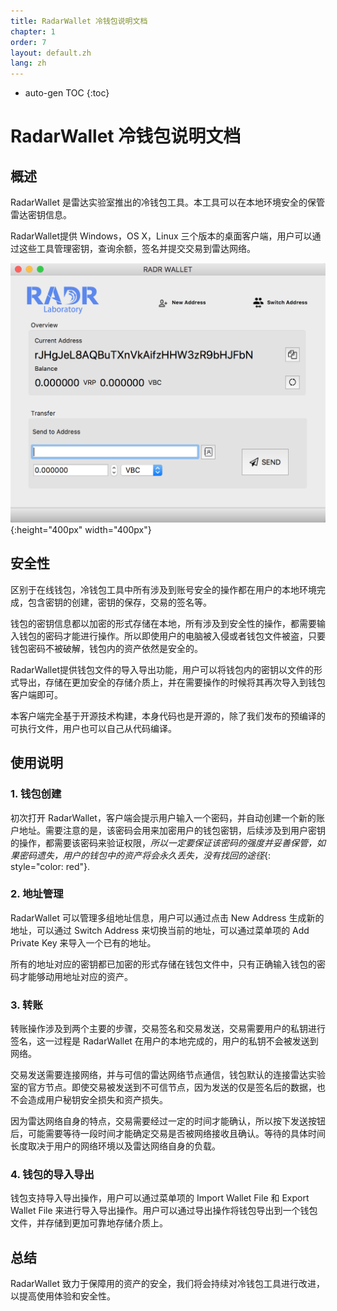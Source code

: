 ```yaml
---
title: RadarWallet 冷钱包说明文档
chapter: 1
order: 7
layout: default.zh
lang: zh
---
```


* auto-gen TOC
{:toc}

# RadarWallet 冷钱包说明文档

## 概述

RadarWallet 是雷达实验室推出的冷钱包工具。本工具可以在本地环境安全的保管雷达密钥信息。

RadarWallet提供 Windows，OS X，Linux 三个版本的桌面客户端，用户可以通过这些工具管理密钥，查询余额，签名并提交交易到雷达网络。

![冷钱包](/assets/images/tech/radarwallet.png){:height="400px" width="400px"}

## 安全性

区别于在线钱包，冷钱包工具中所有涉及到账号安全的操作都在用户的本地环境完成，包含密钥的创建，密钥的保存，交易的签名等。

钱包的密钥信息都以加密的形式存储在本地，所有涉及到安全性的操作，都需要输入钱包的密码才能进行操作。所以即使用户的电脑被入侵或者钱包文件被盗，只要钱包密码不被破解，钱包内的资产依然是安全的。

RadarWallet提供钱包文件的导入导出功能，用户可以将钱包内的密钥以文件的形式导出，存储在更加安全的存储介质上，并在需要操作的时候将其再次导入到钱包客户端即可。

本客户端完全基于开源技术构建，本身代码也是开源的，除了我们发布的预编译的可执行文件，用户也可以自己从代码编译。

## 使用说明

### 1. 钱包创建

初次打开 RadarWallet，客户端会提示用户输入一个密码，并自动创建一个新的账户地址。需要注意的是，该密码会用来加密用户的钱包密钥，后续涉及到用户密钥的操作，都需要该密码来验证权限，*所以一定要保证该密码的强度并妥善保管，如果密码遗失，用户的钱包中的资产将会永久丢失，没有找回的途径*{: style="color: red"}.

### 2. 地址管理

RadarWallet 可以管理多组地址信息，用户可以通过点击 New Address 生成新的地址，可以通过 Switch Address 来切换当前的地址，可以通过菜单项的 Add Private Key 来导入一个已有的地址。

所有的地址对应的密钥都已加密的形式存储在钱包文件中，只有正确输入钱包的密码才能够动用地址对应的资产。

### 3. 转账

转账操作涉及到两个主要的步骤，交易签名和交易发送，交易需要用户的私钥进行签名，这一过程是 RadarWallet 在用户的本地完成的，用户的私钥不会被发送到网络。

交易发送需要连接网络，并与可信的雷达网络节点通信，钱包默认的连接雷达实验室的官方节点。即使交易被发送到不可信节点，因为发送的仅是签名后的数据，也不会造成用户秘钥安全损失和资产损失。

因为雷达网络自身的特点，交易需要经过一定的时间才能确认，所以按下发送按钮后，可能需要等待一段时间才能确定交易是否被网络接收且确认。等待的具体时间长度取决于用户的网络环境以及雷达网络自身的负载。

### 4. 钱包的导入导出

钱包支持导入导出操作，用户可以通过菜单项的 Import Wallet File 和 Export Wallet File 来进行导入导出操作。用户可以通过导出操作将钱包导出到一个钱包文件，并存储到更加可靠地存储介质上。

## 总结
RadarWallet 致力于保障用的资产的安全，我们将会持续对冷钱包工具进行改进，以提高使用体验和安全性。

